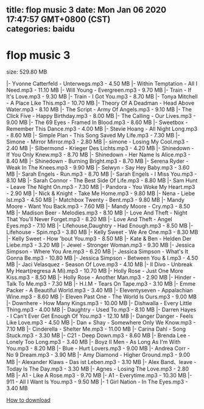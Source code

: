 
title: flop music 3
date: Mon Jan 06 2020 17:47:57 GMT+0800 (CST)    
categories: baidu
---

# flop music 3
size: 529.80 MB
 
 
|- Yvonne Catterfeld - Unterwegs.mp3 - 4.50 MB
|- Within Temptation - All I Need.mp3 - 11.10 MB
|- Will Young - Evergreen.mp3 - 9.70 MB
|- Train - If It's Love.mp3 - 9.30 MB
|- Train - I Got You.mp3 - 8.70 MB
|- Tonya Mitchell - A Place Like This.mp3 - 10.70 MB
|- Theory Of A Deadman - Head Above Water.mp3 - 8.10 MB
|- The Script - Army Of Angels.mp3 - 9.10 MB
|- The Click Five - Happy Birthday.mp3 - 8.00 MB
|- The Calling - Our Lives.mp3 - 9.00 MB
|- The 69 Eyes - Framed In Blood.mp3 - 8.60 MB
|- Sweetbox - Remember This Dance.mp3 - 4.00 MB
|- Stevie Hoang - All Night Long.mp3 - 8.60 MB
|- Simple Plan - This Song Saved My Life.mp3 - 7.30 MB
|- Simone - Mirror Mirror.mp3 - 2.80 MB
|- simone - Losing My Cool.mp3 - 2.40 MB
|- Silbermond - Krieger Des Lichts.mp3 - 4.20 MB
|- Shinedown - If You Only Knew.mp3 - 8.70 MB
|- Shinedown - Her Name Is Alice.mp3 - 8.40 MB
|- Shinedown - Burning Bright.mp3 - 8.70 MB
|- Serena Ryder - Weak In The Knees.mp3 - 9.90 MB
|- Selwyn - Say Hey Baby.mp3 - 3.60 MB
|- Sarah Engels - Run.mp3 - 8.70 MB
|- Sarah Engels - I Miss You.mp3 - 8.10 MB
|- Sarah Connor - The Best Side Of Life.mp3 - 8.80 MB
|- Sam Hunt - Leave The Night On.mp3 - 7.30 MB
|- Pandora - You Woke My Heart.mp3 - 2.90 MB
|- Nick & Knight - Take Me Home.mp3 - 9.80 MB
|- Nena - Liebe Ist.mp3 - 4.50 MB
|- Matchbox Twenty - Bent.mp3 - 9.80 MB
|- Mandy Moore - Want You Back.mp3 - 7.60 MB
|- Mandy Moore - Cry.mp3 - 8.50 MB
|- Madison Beer - Melodies.mp3 - 8.10 MB
|- Love And Theft - Night That You'll Never Forget.mp3 - 8.20 MB
|- Love And Theft - Angel Eyes.mp3 - 7.10 MB
|- Lifehouse,Daughtry - Had Enough.mp3 - 8.50 MB
|- Lifehouse - Spin.mp3 - 3.80 MB
|- Kelly Sweet - We Are One.mp3 - 8.30 MB
|- Kelly Sweet - How 'bout You.mp3 - 8.50 MB
|- Kate & Ben - Helden Der Liebe.mp3 - 3.20 MB
|- Jewel - Stronger Woman.mp3 - 9.30 MB
|- Jessica Simpson - Where You Are.mp3 - 6.20 MB
|- Jessica Simpson - What's It Gonna Be.mp3 - 10.80 MB
|- Jessica Simpson - Between You & I.mp3 - 4.50 MB
|- Jaci Velasquez - Season Of Love.mp3 - 4.10 MB
|- Il Divo - Unbreak My Heart(regresa A Mi).mp3 - 10.70 MB
|- Holly Rose - Just One More Kiss.mp3 - 8.50 MB
|- Holly Rose - Another Man.mp3 - 2.90 MB
|- Hinder - Talk To Me.mp3 - 7.30 MB
|- H.I.M - Tears On Tape.mp3 - 3.10 MB
|- Emme Packer - A Beautiful World.mp3 - 3.40 MB
|- Eleventyseven - Appalachian Wine.mp3 - 8.60 MB
|- Eleven Past One - The World Is Ours.mp3 - 9.00 MB
|- Downhere - How Many Kings.mp3 - 10.00 MB
|- Dishwalla - Every Little Thing.mp3 - 4.00 MB
|- Daughtry - Used To.mp3 - 8.10 MB
|- Darren Hayes - I Can't Ever Get Enough Of You.mp3 - 12.10 MB
|- Danger Danger - Feels Like Love.mp3 - 4.50 MB
|- Dan + Shay - Somewhere Only We Know.mp3 - 7.10 MB
|- Cinderella - Shelter Me.mp3 - 11.00 MB
|- Carina Dahl - Song Stuck.mp3 - 3.30 MB
|- C21 - Deep Down.mp3 - 8.60 MB
|- Brenda Lee - Lonely Too Long.mp3 - 3.40 MB
|- Boyz II Men - As Long As I'm With You.mp3 - 8.20 MB
|- Blue - Hurt Lovers.mp3 - 9.00 MB
|- Andrea Corr - No 9 Dream.mp3 - 3.90 MB
|- Amy Diamond - Higher Ground.mp3 - 9.00 MB
|- Alexander Klaws - Das ist Leben.mp3 - 3.10 MB
|- Alex Band、leave - Today Is The Day.mp3 - 3.30 MB
|- Agnes - Losing The Love.mp3 - 2.80 MB
|- A1 - Like A Rose.mp3 - 9.70 MB
|- A1 - Everytime.mp3 - 10.30 MB
|- 911 - All I Want Is You.mp3 - 9.50 MB
|- 1 Girl Nation - In The Eyes.mp3 - 3.40 MB

[How to download](https://bpcam.bemobtrk.com/go/2ceec3aa-1ca2-46d6-b9ff-aaa5c184517c?jno=1946)